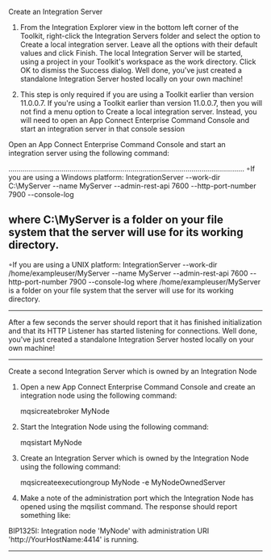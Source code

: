 Create an Integration Server


1. From the Integration Explorer view in the bottom left corner of the Toolkit, right-click the Integration Servers folder and select the option to Create a local integration server. 
 Leave all the options with their default values and click Finish.
 The local Integration Server will be started, using a project in your Toolkit's workspace as the work directory. Click OK to dismiss the Success dialog. 
 Well done, you've just created a standalone Integration Server hosted locally on your own machine!


2. This step is only required if you are using a Toolkit earlier than version 11.0.0.7. If you're using a Toolkit earlier than version 11.0.0.7, then you will not find a menu option to Create a local integration server. 
 Instead, you will need to open an App Connect Enterprise Command Console and start an integration server in that console session
 
 Open an App Connect Enterprise Command Console and start an integration server using the following command:
 
 ....................................................................................................................
 ◦If you are using a Windows platform: 
 IntegrationServer --work-dir C:\MyServer 
				  --name MyServer 
				  --admin-rest-api 7600 
				  --http-port-number 7900 
				  --console-log 
				  
 where C:\MyServer is a folder on your file system that the server will use for its working directory.
---------------------------------------------------------------------------------------------------------------------------
◦If you are using a UNIX platform: 
IntegrationServer --work-dir /home/exampleuser/MyServer 
				--name MyServer --admin-rest-api 7600 
				--http-port-number 7900 
				--console-log 
where /home/exampleuser/MyServer is a folder on your file system that the server will use for its working directory. 

------------------------------------------------------------------------------------------------------------------------------------

After a few seconds the server should report that it has finished initialization and that its HTTP Listener has started listening for connections. Well done, you've just created a standalone Integration Server hosted locally on your own machine!

-------------------------------------------------------------------------------------------------------------------------------------

Create a second Integration Server which is owned by an Integration Node 
1. Open a new App Connect Enterprise Command Console and create an integration node using the following command:
	
	mqsicreatebroker MyNode 

2. Start the Integration Node using the following command:
	
	mqsistart MyNode

3. Create an Integration Server which is owned by the Integration Node using the following command:
	
	mqsicreateexecutiongroup MyNode -e MyNodeOwnedServer

4. Make a note of the administration port which the Integration Node has opened using the mqsilist command.
The response should report something like:

BIP1325I: Integration node 'MyNode' with administration URI 'http://YourHostName:4414' is running.

---------------------------------------------------------------------------------------------------------------------------------